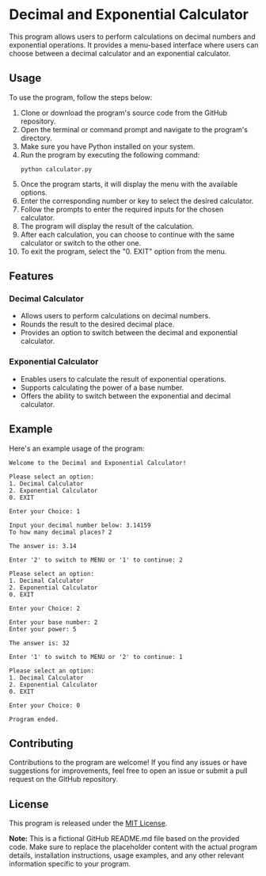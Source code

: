 # Decimal and Exponential Calculator

This program allows users to perform calculations on decimal numbers and exponential operations. It provides a menu-based interface where users can choose between a decimal calculator and an exponential calculator.

## Usage

To use the program, follow the steps below:

1. Clone or download the program's source code from the GitHub repository.
2. Open the terminal or command prompt and navigate to the program's directory.
3. Make sure you have Python installed on your system.
4. Run the program by executing the following command:
    ```
    python calculator.py
    ```
5. Once the program starts, it will display the menu with the available options.
6. Enter the corresponding number or key to select the desired calculator.
7. Follow the prompts to enter the required inputs for the chosen calculator.
8. The program will display the result of the calculation.
9. After each calculation, you can choose to continue with the same calculator or switch to the other one.
10. To exit the program, select the "0. EXIT" option from the menu.

## Features

### Decimal Calculator
- Allows users to perform calculations on decimal numbers.
- Rounds the result to the desired decimal place.
- Provides an option to switch between the decimal and exponential calculator.

### Exponential Calculator
- Enables users to calculate the result of exponential operations.
- Supports calculating the power of a base number.
- Offers the ability to switch between the exponential and decimal calculator.

## Example

Here's an example usage of the program:

```
Welcome to the Decimal and Exponential Calculator!

Please select an option:
1. Decimal Calculator
2. Exponential Calculator
0. EXIT

Enter your Choice: 1

Input your decimal number below: 3.14159
To how many decimal places? 2

The answer is: 3.14

Enter '2' to switch to MENU or '1' to continue: 2

Please select an option:
1. Decimal Calculator
2. Exponential Calculator
0. EXIT

Enter your Choice: 2

Enter your base number: 2
Enter your power: 5

The answer is: 32

Enter '1' to switch to MENU or '2' to continue: 1

Please select an option:
1. Decimal Calculator
2. Exponential Calculator
0. EXIT

Enter your Choice: 0

Program ended.
```

## Contributing

Contributions to the program are welcome! If you find any issues or have suggestions for improvements, feel free to open an issue or submit a pull request on the GitHub repository.

## License

This program is released under the [MIT License](LICENSE).

**Note:** This is a fictional GitHub README.md file based on the provided code. Make sure to replace the placeholder content with the actual program details, installation instructions, usage examples, and any other relevant information specific to your program.
